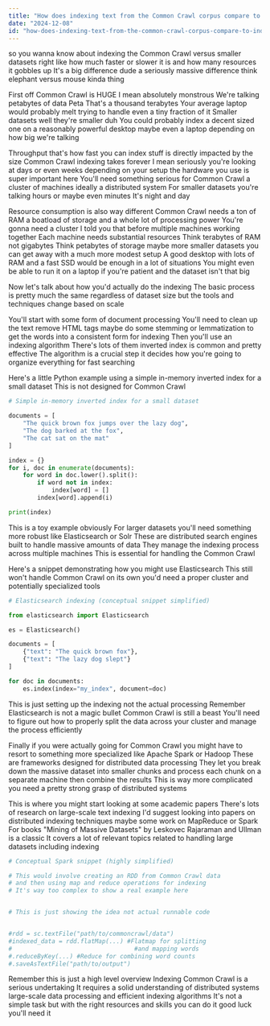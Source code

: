 ```yaml
---
title: "How does indexing text from the Common Crawl corpus compare to indexing smaller datasets in terms of throughput and resource consumption?"
date: "2024-12-08"
id: "how-does-indexing-text-from-the-common-crawl-corpus-compare-to-indexing-smaller-datasets-in-terms-of-throughput-and-resource-consumption"
---
```


 so you wanna know about indexing the Common Crawl versus smaller datasets right  like how much faster or slower it is and how many resources it gobbles up  It's a big difference dude  a seriously massive difference think elephant versus mouse kinda thing

First off Common Crawl is HUGE I mean absolutely monstrous  We're talking petabytes of data  Peta  That's a thousand terabytes  Your average laptop would probably melt trying to handle even a tiny fraction of it  Smaller datasets  well they're smaller  duh  You could probably index a decent sized one on a reasonably powerful desktop  maybe even a laptop depending on how big we're talking

Throughput  that's how fast you can index stuff  is directly impacted by the size  Common Crawl indexing takes forever  I mean seriously  you're looking at days or even weeks depending on your setup  the hardware you use is super important here  You'll need something serious for Common Crawl  a cluster of machines ideally a distributed system  For smaller datasets  you're talking hours or maybe even minutes  It's night and day

Resource consumption is also way different  Common Crawl needs a ton of RAM  a boatload of storage  and a whole lot of processing power  You're gonna need a cluster I told you that before  multiple machines working together  Each machine needs substantial resources  Think terabytes of RAM not gigabytes  Think petabytes of storage maybe more  smaller datasets  you can get away with a much more modest setup  A good desktop with lots of RAM and a fast SSD would be enough in a lot of situations  You might even be able to run it on a laptop if you're patient and the dataset isn't that big


Now let's talk about how you'd actually do the indexing  The basic process is pretty much the same regardless of dataset size but the tools and techniques change based on scale

You'll start with some form of document processing  You'll need to clean up the text remove HTML tags maybe do some stemming or lemmatization  to get the words into a consistent form for indexing  Then you'll use an indexing algorithm  There's lots of them inverted index is common and pretty effective  The algorithm is a crucial step  it decides how you're going to organize everything for fast searching

Here's a little Python example using a simple in-memory inverted index for a small dataset  This is not designed for Common Crawl


```python
# Simple in-memory inverted index for a small dataset

documents = [
    "The quick brown fox jumps over the lazy dog",
    "The dog barked at the fox",
    "The cat sat on the mat"
]

index = {}
for i, doc in enumerate(documents):
    for word in doc.lower().split():
        if word not in index:
            index[word] = []
        index[word].append(i)

print(index)
```


This is a toy example obviously  For larger datasets  you'll need something more robust  like Elasticsearch or Solr  These are distributed search engines built to handle massive amounts of data   They manage the indexing process across multiple machines  This is essential for handling the Common Crawl

Here's a snippet demonstrating how you might use Elasticsearch  This still won't handle Common Crawl on its own you'd need a proper cluster and potentially specialized tools


```python
# Elasticsearch indexing (conceptual snippet simplified)

from elasticsearch import Elasticsearch

es = Elasticsearch()

documents = [
    {"text": "The quick brown fox"},
    {"text": "The lazy dog slept"}
]

for doc in documents:
    es.index(index="my_index", document=doc)
```



This is  just setting up the indexing not the actual processing  Remember  Elasticsearch is not a magic bullet  Common Crawl is still a beast  You'll need to figure out how to properly split the data across your cluster and manage the process efficiently

Finally if you were actually going for Common Crawl  you might have to resort to something more specialized  like Apache Spark or Hadoop  These are frameworks designed for distributed data processing  They let you break down the massive dataset into smaller chunks and process each chunk on a separate machine  then combine the results  This is way more complicated  you need a pretty strong grasp of distributed systems


This is where you might start looking at some academic papers  There's lots of research on large-scale text indexing  I'd suggest looking into papers on distributed indexing techniques maybe some work on MapReduce or Spark  For books  "Mining of Massive Datasets" by Leskovec  Rajaraman and Ullman is a classic  It covers a lot of relevant topics related to handling large datasets including indexing


```python
# Conceptual Spark snippet (highly simplified)

# This would involve creating an RDD from Common Crawl data
# and then using map and reduce operations for indexing
# It's way too complex to show a real example here


# This is just showing the idea not actual runnable code


#rdd = sc.textFile("path/to/commoncrawl/data")
#indexed_data = rdd.flatMap(...) #Flatmap for splitting
#                                  #and mapping words
#.reduceByKey(...) #Reduce for combining word counts
#.saveAsTextFile("path/to/output")
```



Remember this is just a high level overview  Indexing Common Crawl is a serious undertaking  It requires a solid understanding of distributed systems  large-scale data processing and efficient indexing algorithms  It's not a simple task  but with the right resources and skills you can do it  good luck  you'll need it
